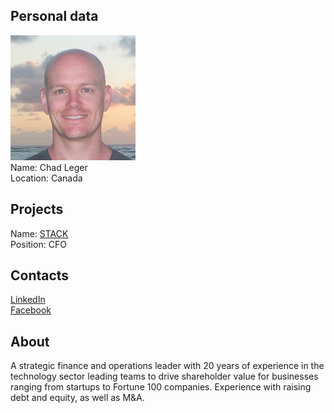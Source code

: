 ## Personal data
![chad leger photo](photo/chad_leger.jpg)  
Name:   Chad Leger  
Location: Canada  
## Projects 
Name: [STACK](../projects/stack.md)  
Position: CFO   
## Contacts
[LinkedIn](https://www.linkedin.com/in/chadleger/)      
[Facebook](https://www.facebook.com/chad.leger.7)  
## About
A strategic finance and operations leader with 20 years of experience in the technology sector leading teams to drive shareholder value for businesses ranging from startups to Fortune 100 companies. Experience with raising debt and equity, as well as M&A.
